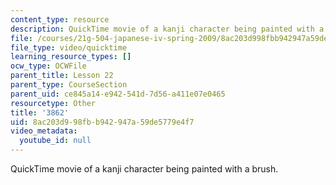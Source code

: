 ```yaml
---
content_type: resource
description: QuickTime movie of a kanji character being painted with a brush.
file: /courses/21g-504-japanese-iv-spring-2009/8ac203d998fbb942947a59de5779e4f7_3862.mov
file_type: video/quicktime
learning_resource_types: []
ocw_type: OCWFile
parent_title: Lesson 22
parent_type: CourseSection
parent_uid: ce845a14-e942-541d-7d56-a411e07e0465
resourcetype: Other
title: '3862'
uid: 8ac203d9-98fb-b942-947a-59de5779e4f7
video_metadata:
  youtube_id: null
---
```

QuickTime movie of a kanji character being painted with a brush.


